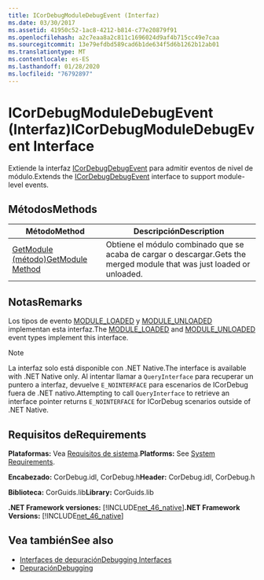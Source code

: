 ```yaml
---
title: ICorDebugModuleDebugEvent (Interfaz)
ms.date: 03/30/2017
ms.assetid: 41950c52-1ac8-4212-b814-c77e20879f91
ms.openlocfilehash: a2c7eaa8a2c811c1696024d9af4b715cc49e7caa
ms.sourcegitcommit: 13e79efdbd589cad6b1de634f5d6b1262b12ab01
ms.translationtype: MT
ms.contentlocale: es-ES
ms.lasthandoff: 01/28/2020
ms.locfileid: "76792897"
---
```

# <a name="icordebugmoduledebugevent-interface"></a><span data-ttu-id="cd0c1-102">ICorDebugModuleDebugEvent (Interfaz)</span><span class="sxs-lookup"><span data-stu-id="cd0c1-102">ICorDebugModuleDebugEvent Interface</span></span>
<span data-ttu-id="cd0c1-103">Extiende la interfaz [ICorDebugDebugEvent](icordebugdebugevent-interface.md) para admitir eventos de nivel de módulo.</span><span class="sxs-lookup"><span data-stu-id="cd0c1-103">Extends the [ICorDebugDebugEvent](icordebugdebugevent-interface.md) interface to support module-level events.</span></span>  
  
## <a name="methods"></a><span data-ttu-id="cd0c1-104">Métodos</span><span class="sxs-lookup"><span data-stu-id="cd0c1-104">Methods</span></span>  
  
|<span data-ttu-id="cd0c1-105">Método</span><span class="sxs-lookup"><span data-stu-id="cd0c1-105">Method</span></span>|<span data-ttu-id="cd0c1-106">Descripción</span><span class="sxs-lookup"><span data-stu-id="cd0c1-106">Description</span></span>|  
|------------|-----------------|  
|[<span data-ttu-id="cd0c1-107">GetModule (método)</span><span class="sxs-lookup"><span data-stu-id="cd0c1-107">GetModule Method</span></span>](icordebugmoduledebugevent-getmodule-method.md)|<span data-ttu-id="cd0c1-108">Obtiene el módulo combinado que se acaba de cargar o descargar.</span><span class="sxs-lookup"><span data-stu-id="cd0c1-108">Gets the merged module that was just loaded or unloaded.</span></span>|  
  
## <a name="remarks"></a><span data-ttu-id="cd0c1-109">Notas</span><span class="sxs-lookup"><span data-stu-id="cd0c1-109">Remarks</span></span>  
 <span data-ttu-id="cd0c1-110">Los tipos de evento [MODULE_LOADED](cordebugdebugeventkind-enumeration.md) y [MODULE_UNLOADED](cordebugdebugeventkind-enumeration.md) implementan esta interfaz.</span><span class="sxs-lookup"><span data-stu-id="cd0c1-110">The [MODULE_LOADED](cordebugdebugeventkind-enumeration.md) and [MODULE_UNLOADED](cordebugdebugeventkind-enumeration.md) event types implement this interface.</span></span>  
  
> [!NOTE]
> <span data-ttu-id="cd0c1-111">La interfaz solo está disponible con .NET Native.</span><span class="sxs-lookup"><span data-stu-id="cd0c1-111">The interface is available with .NET Native only.</span></span> <span data-ttu-id="cd0c1-112">Al intentar llamar a `QueryInterface` para recuperar un puntero a interfaz, devuelve `E_NOINTERFACE` para escenarios de ICorDebug fuera de .NET nativo.</span><span class="sxs-lookup"><span data-stu-id="cd0c1-112">Attempting to call `QueryInterface` to retrieve an interface pointer returns `E_NOINTERFACE` for ICorDebug scenarios outside of .NET Native.</span></span>  
  
## <a name="requirements"></a><span data-ttu-id="cd0c1-113">Requisitos de</span><span class="sxs-lookup"><span data-stu-id="cd0c1-113">Requirements</span></span>  
 <span data-ttu-id="cd0c1-114">**Plataformas:** Vea [Requisitos de sistema](../../../../docs/framework/get-started/system-requirements.md).</span><span class="sxs-lookup"><span data-stu-id="cd0c1-114">**Platforms:** See [System Requirements](../../../../docs/framework/get-started/system-requirements.md).</span></span>  
  
 <span data-ttu-id="cd0c1-115">**Encabezado:** CorDebug.idl, CorDebug.h</span><span class="sxs-lookup"><span data-stu-id="cd0c1-115">**Header:** CorDebug.idl, CorDebug.h</span></span>  
  
 <span data-ttu-id="cd0c1-116">**Biblioteca:** CorGuids.lib</span><span class="sxs-lookup"><span data-stu-id="cd0c1-116">**Library:** CorGuids.lib</span></span>  
  
 <span data-ttu-id="cd0c1-117">**.NET Framework versiones:** [!INCLUDE[net_46_native](../../../../includes/net-46-native-md.md)]</span><span class="sxs-lookup"><span data-stu-id="cd0c1-117">**.NET Framework Versions:** [!INCLUDE[net_46_native](../../../../includes/net-46-native-md.md)]</span></span>  
  
## <a name="see-also"></a><span data-ttu-id="cd0c1-118">Vea también</span><span class="sxs-lookup"><span data-stu-id="cd0c1-118">See also</span></span>

- [<span data-ttu-id="cd0c1-119">Interfaces de depuración</span><span class="sxs-lookup"><span data-stu-id="cd0c1-119">Debugging Interfaces</span></span>](debugging-interfaces.md)
- [<span data-ttu-id="cd0c1-120">Depuración</span><span class="sxs-lookup"><span data-stu-id="cd0c1-120">Debugging</span></span>](index.md)
